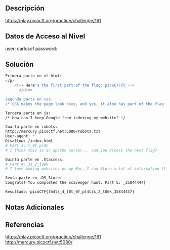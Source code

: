 ## Descripción
https://play.picoctf.org/practice/challenge/161

## Datos de Acceso al Nivel
user: carlosof
password:

## Solución 
```bash
Primera parte en el html:
</p>
	<!-- Here's the first part of the flag: picoCTF{t -->
      </div>

Segunda parte en css:
/* CSS makes the page look nice, and yes, it also has part of the flag. Here's part 2: h4ts_4_l0 */

Tercera parte en js:
/* How can I keep Google from indexing my website? */

Cuarta parte en robots:
http://mercury.picoctf.net:5080/robots.txt
User-agent: *
Disallow: /index.html
# Part 3: t_0f_pl4c
# I think this is an apache server... can you Access the next flag?

Quinta parte en .htaccess:
# Part 4: 3s_2_lO0k
# I love making websites on my Mac, I can Store a lot of information there.

Sexta parte en .DS_Store:
Congrats! You completed the scavenger hunt. Part 5: _35844447}

Resultado: picoCTF{th4ts_4_l0t_0f_pl4c3s_2_lO0k_35844447}
```

## Notas Adicionales

## Referencias 
https://play.picoctf.org/practice/challenge/161
http://mercury.picoctf.net:5080/

